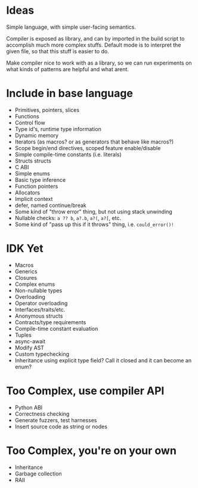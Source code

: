 # Ideas

Simple language, with simple user-facing semantics.

Compiler is exposed as library, and can by imported in the build script to
accomplish much more complex stuffs. Default mode is to interpret the given
file, so that this stuff is easier to do.

Make compiler nice to work with as a library, so we can run experiments on what
kinds of patterns are helpful and what arent.

# Include in base language
- Primitives, pointers, slices
- Functions
- Control flow
- Type id's, runtime type information
- Dynamic memory
- Iterators (as macros? or as generators that behave like macros?)
- Scope begin/end directives, scoped feature enable/disable
- Simple compile-time constants (i.e. literals)
- Structs structs
- C ABI
- Simple enums
- Basic type inference
- Function pointers
- Allocators
- Implicit context
- defer, named continue/break
- Some kind of "throw error" thing, but not using stack unwinding
- Nullable checks: `a ?? b`, `a?.b`, `a?(`, `a?[`, etc.
- Some kind of "pass up this if it throws" thing, i.e. `could_error()!`

# IDK Yet
- Macros
- Generics
- Closures
- Complex enums
- Non-nullable types
- Overloading
- Operator overloading
- Interfaces/traits/etc.
- Anonymous structs
- Contracts/type requirements
- Compile-time constant evaluation
- Tuples
- async-await
- Modify AST
- Custom typechecking
- Inheritance using explicit type field? Call it closed and it can become an enum?

# Too Complex, use compiler API
- Python ABI
- Correctness checking
- Generate fuzzers, test harnesses
- Insert source code as string or nodes

# Too Complex, you're on your own
- Inheritance
- Garbage collection
- RAII
